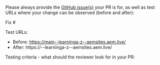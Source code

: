 Please always provide the [GitHub issue(s)](../issues) your PR is for, as well as test URLs where your change can be observed (before and after):

Fix #<gh-issue-id>

Test URLs:
- Before: https://main--learninga-z--aemsites.aem.live/
- After: https://<branch>--learninga-z--aemsites.aem.live/

Testing criteria - what should the reviewer look for in your PR:

